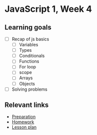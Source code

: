 # JavaScript 1, Week 4

## Learning goals

- [ ] Recap of js basics
  - [ ] Variables
  - [ ] Types
  - [ ] Conditionals
  - [ ] Functions
  - [ ] For loop
  - [ ] scope
  - [ ] Arrays
  - [ ] Objects
- [ ] Solving problems

## Relevant links

- [Preparation](preparation.md)
- [Homework](homework.md)
- [Lesson plan](lesson-plan.md)
